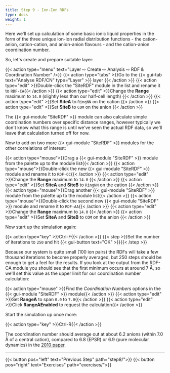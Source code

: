 ```yaml
---
title: Step 9 - Ion-Ion RDFs
type: docs
weight: 1
---
```


Here we'll set up calculation of some basic ionic liquid properties in the form of the three unique ion-ion radial distribution functions - the cation-anion, cation-cation, and anion-anion flavours - and the cation-anion coordination number.

So, let's create and prepare suitable layer:

{{< action type="menu" text="Layer &#8680; Create &#8680; Analysis &#8680; RDF & Coordination Number" />}}
{{< action type="tabs" >}}Go to the {{< gui-tab text="Analyse RDF/CN" type="Layer" >}} layer {{< /action >}}
{{< action type="edit" >}}Double-click the "SiteRDF" module in the list and rename it to `RDF-CA`{{< /action >}}
{{< action type="edit" >}}Change the **Range** maximum to `14.0` (slightly less than our half-cell length) {{< /action >}}
{{< action type="edit" >}}Set **SiteA** to `RingNN` on the cation {{< /action >}}
{{< action type="edit" >}}Set **SiteB** to `COM` on the anion {{< /action >}}

The {{< gui-module "SiteRDF" >}} module can also calculate simple coordination numbers over specific distance ranges, however typically we don't know what this range is until we've seen the actual RDF data, so we'll leave that calculation turned off for now.

Now to add on two more {{< gui-module "SiteRDF" >}} modules for the other correlations of interest:

{{< action type="mouse">}}Drag a {{< gui-module "SiteRDF" >}} module from the palette up to the module list{{< /action >}}
{{< action type="mouse">}}Double-click the new {{< gui-module "SiteRDF" >}} module and rename it to `RDF-CC`{{< /action >}}
{{< action type="edit" >}}Change the **Range** maximum to `14.0` {{< /action >}}
{{< action type="edit" >}}Set **SiteA** and **SiteB** to `RingNN` on the cation {{< /action >}}
{{< action type="mouse">}}Drag another {{< gui-module "SiteRDF" >}} module from the palette up to the module list{{< /action >}}
{{< action type="mouse">}}Double-click the second new {{< gui-module "SiteRDF" >}} module and rename it to `RDF-AA`{{< /action >}}
{{< action type="edit" >}}Change the **Range** maximum to `14.0` {{< /action >}}
{{< action type="edit" >}}Set **SiteA** and **SiteB** to `COM` on the anion {{< /action >}}

Now start up the simulation again:

{{< action type="key" >}}Ctrl-F{{< /action >}}
{{< step >}}Set the number of iterations to `250` and hit {{< gui-button text="OK" >}}{{< /step >}}

Because our system is quite small (100 ion pairs) the RDFs will take a few thousand iterations to become properly averaged, but 250 steps should be enough to get a feel for the results. If you look at the output from the RDF-CA module you should see that the first minimum occurs at around 7 &#8491;, so we'll set this value as the upper limit for our coordination number calculation:

{{< action type="mouse" >}}Find the _Coordination Numbers_ options in the {{< gui-module "SiteRDF" >}} module{{< /action >}}
{{< action type="edit" >}}Set **RangeA** to span `0.0` to `7.0`{{< /action >}}
{{< action type="edit" >}}Click **RangeAEnabled** to request the calculation{{< /action >}}

Start the simulation up once more:

{{< action type="key" >}}Ctrl-R{{< /action >}}

The coordination number should average out at about 6.2 anions (within 7.0 &#8491; of a central cation), compared to 6.8 (EPSR) or 6.9 (pure molecular dynamics) in the [2010 paper](https://doi.org/10.1021/jp102180q).

* * *
{{< button pos="left" text="Previous Step" path="step8/">}}
{{< button pos="right" text="Exercises" path="exercises/">}}
